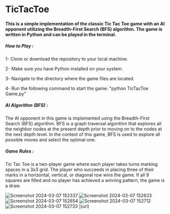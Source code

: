 # TicTacToe

#### This is a simple implementation of the classic Tic Tac Toe game with an AI opponent utilizing the Breadth-First Search (BFS) algorithm. The game is written in Python and can be played in the terminal.

##### How to Play : 
1- Clone or download the repository to your local machine.

2- Make sure you have Python installed on your system.

3- Navigate to the directory where the game files are located.

4- Run the following command to start the game:
"python TicTacToe Game.py"

##### AI Algorithm (BFS) :
The AI opponent in this game is implemented using the Breadth-First Search (BFS) algorithm. BFS is a graph traversal algorithm that explores all the neighbor nodes at the present depth prior to moving on to the nodes at the next depth level. In the context of this game, BFS is used to explore all possible moves and select the optimal one.

##### Game Rules :
Tic Tac Toe is a two-player game where each player takes turns marking spaces in a 3x3 grid. The player who succeeds in placing three of their marks in a horizontal, vertical, or diagonal row wins the game. If all 9 squares are filled and no player has achieved a winning pattern, the game is a draw.

![Screenshot 2024-03-07 152337](https://github.com/mahmoudasem337/TicTacToe/assets/109934276/a5d0aa7b-98c7-4a78-bcea-98fc723f9285)
![Screenshot 2024-03-07 152633](https://github.com/mahmoudasem337/TicTacToe/assets/109934276/61b95dd1-b8fb-4483-910a-51b8862bc8c3)
![Screenshot 2024-03-07 152654](https://github.com/mahmoudasem337/TicTacToe/assets/109934276/8b6beaa2-aa2d-42a0-953f-d73487bcea80)
![Screenshot 2024-03-07 152712](https://github.com/mahmoudasem337/TicTacToe/assets/109934276/b0f33f01-425e-4639-9f3b-76145f2e7cb9)
![Screenshot 2024-03-07 152733](https://github.com/mahmoudasem337/TicTacToe/assets/109934276/a6526ed8-14ac-4f1f-8b59-3d8e75cf13d3)
](url)



